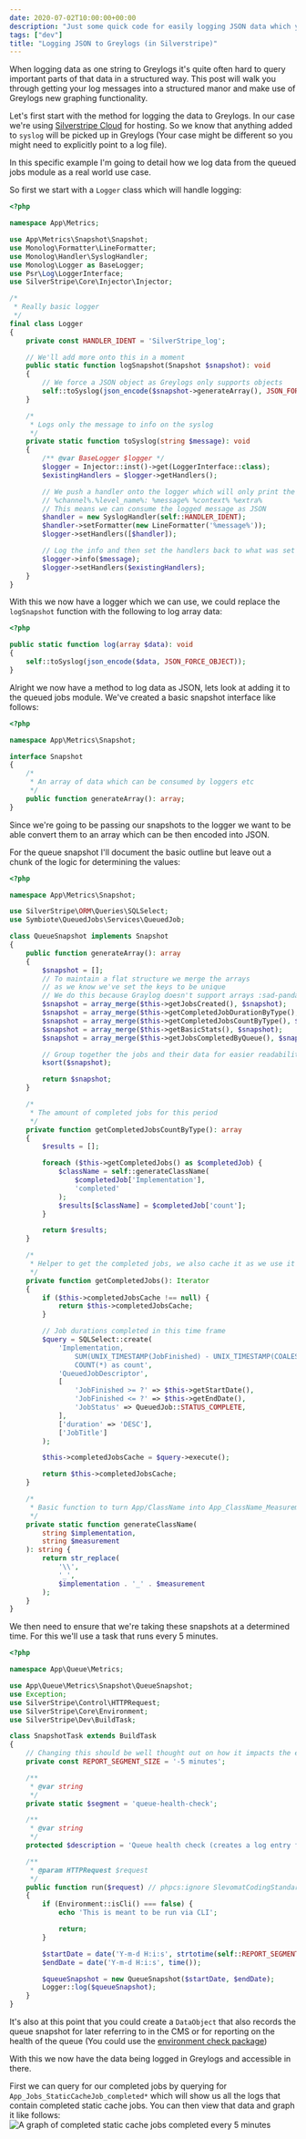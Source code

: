 ```yaml
---
date: 2020-07-02T10:00:00+00:00
description: "Just some quick code for easily logging JSON data which you can then query in Greylogs"
tags: ["dev"]
title: "Logging JSON to Greylogs (in Silverstripe)"
---
```


When logging data as one string to Greylogs it's quite often hard to query important parts of that data in a structured way. This post will walk you through getting your log messages into a structured manor and make use of Greylogs new graphing functionality.

Let's first start with the method for logging the data to Greylogs. In our case we're using [Silverstripe Cloud](https://www.silverstripe.com/cloud-hosting) for hosting. So we know that anything added to `syslog` will be picked up in Greylogs (Your case might be different so you might need to explicitly point to a log file).

In this specific example I'm going to detail how we log data from the queued jobs module as a real world use case.

So first we start with a `Logger` class which will handle logging:

```php
<?php

namespace App\Metrics;

use App\Metrics\Snapshot\Snapshot;
use Monolog\Formatter\LineFormatter;
use Monolog\Handler\SyslogHandler;
use Monolog\Logger as BaseLogger;
use Psr\Log\LoggerInterface;
use SilverStripe\Core\Injector\Injector;

/*
 * Really basic logger
 */
final class Logger
{
    private const HANDLER_IDENT = 'SilverStripe_log';

    // We'll add more onto this in a moment
    public static function logSnapshot(Snapshot $snapshot): void
    {
        // We force a JSON object as Greylogs only supports objects
        self::toSyslog(json_encode($snapshot->generateArray(), JSON_FORCE_OBJECT));
    }

    /*
     * Logs only the message to info on the syslog
     */
    private static function toSyslog(string $message): void
    {
        /** @var BaseLogger $logger */
        $logger = Injector::inst()->get(LoggerInterface::class);
        $existingHandlers = $logger->getHandlers();

        // We push a handler onto the logger which will only print the message rather than:
        // %channel%.%level_name%: %message% %context% %extra%
        // This means we can consume the logged message as JSON
        $handler = new SyslogHandler(self::HANDLER_IDENT);
        $handler->setFormatter(new LineFormatter('%message%'));
        $logger->setHandlers([$handler]);

        // Log the info and then set the handlers back to what was set previously
        $logger->info($message);
        $logger->setHandlers($existingHandlers);
    }
}
```

With this we now have a logger which we can use, we could replace the `logSnapshot` function with the following to log array data:
```php
<?php

public static function log(array $data): void
{
    self::toSyslog(json_encode($data, JSON_FORCE_OBJECT));
}
```

Alright we now have a method to log data as JSON, lets look at adding it to the queued jobs module. We've created a basic snapshot interface like follows:
```php
<?php

namespace App\Metrics\Snapshot;

interface Snapshot
{
    /*
     * An array of data which can be consumed by loggers etc
     */
    public function generateArray(): array;
}
```

Since we're going to be passing our snapshots to the logger we want to be able convert them to an array which can be then encoded into JSON.

For the queue snapshot I'll document the basic outline but leave out a chunk of the logic for determining the values:

```php
<?php

namespace App\Metrics\Snapshot;

use SilverStripe\ORM\Queries\SQLSelect;
use Symbiote\QueuedJobs\Services\QueuedJob;

class QueueSnapshot implements Snapshot
{
    public function generateArray(): array
    {
        $snapshot = [];
        // To maintain a flat structure we merge the arrays
        // as we know we've set the keys to be unique
        // We do this because Graylog doesn't support arrays :sad-panda:
        $snapshot = array_merge($this->getJobsCreated(), $snapshot);
        $snapshot = array_merge($this->getCompletedJobDurationByType(), $snapshot);
        $snapshot = array_merge($this->getCompletedJobsCountByType(), $snapshot);
        $snapshot = array_merge($this->getBasicStats(), $snapshot);
        $snapshot = array_merge($this->getJobsCompletedByQueue(), $snapshot);

        // Group together the jobs and their data for easier readability
        ksort($snapshot);

        return $snapshot;
    }

    /*
     * The amount of completed jobs for this period
     */
    private function getCompletedJobsCountByType(): array
    {
        $results = [];

        foreach ($this->getCompletedJobs() as $completedJob) {
            $className = self::generateClassName(
                $completedJob['Implementation'],
                'completed'
            );
            $results[$className] = $completedJob['count'];
        }

        return $results;
    }

    /*
     * Helper to get the completed jobs, we also cache it as we use it a few times
     */
    private function getCompletedJobs(): Iterator
    {
        if ($this->completedJobsCache !== null) {
            return $this->completedJobsCache;
        }

        // Job durations completed in this time frame
        $query = SQLSelect::create(
            'Implementation,
                SUM(UNIX_TIMESTAMP(JobFinished) - UNIX_TIMESTAMP(COALESCE(JobRestarted, JobStarted))) as duration,
                COUNT(*) as count',
            'QueuedJobDescriptor',
            [
                'JobFinished >= ?' => $this->getStartDate(),
                'JobFinished <= ?' => $this->getEndDate(),
                'JobStatus' => QueuedJob::STATUS_COMPLETE,
            ],
            ['duration' => 'DESC'],
            ['JobTitle']
        );

        $this->completedJobsCache = $query->execute();

        return $this->completedJobsCache;
    }

    /*
     * Basic function to turn App/ClassName into App_ClassName_Measurement
     */
    private static function generateClassName(
        string $implementation,
        string $measurement
    ): string {
        return str_replace(
            '\\',
            '_',
            $implementation . '_' . $measurement
        );
    }
}
```

We then need to ensure that we're taking these snapshots at a determined time. For this we'll use a task that runs every 5 minutes.

```php
<?php

namespace App\Queue\Metrics;

use App\Queue\Metrics\Snapshot\QueueSnapshot;
use Exception;
use SilverStripe\Control\HTTPRequest;
use SilverStripe\Core\Environment;
use SilverStripe\Dev\BuildTask;

class SnapshotTask extends BuildTask
{
    // Changing this should be well thought out on how it impacts the existing log entries/graphs
    private const REPORT_SEGMENT_SIZE = '-5 minutes';

    /**
     * @var string
     */
    private static $segment = 'queue-health-check';

    /**
     * @var string
     */
    protected $description = 'Queue health check (creates a log entry for the last 5 minutes)';

    /**
     * @param HTTPRequest $request
     */
    public function run($request) // phpcs:ignore SlevomatCodingStandard.TypeHints
    {
        if (Environment::isCli() === false) {
            echo 'This is meant to be run via CLI';

            return;
        }

        $startDate = date('Y-m-d H:i:s', strtotime(self::REPORT_SEGMENT_SIZE));
        $endDate = date('Y-m-d H:i:s', time());

        $queueSnapshot = new QueueSnapshot($startDate, $endDate);
        Logger::log($queueSnapshot);
    }
}
```

It's also at this point that you could create a `DataObject` that also records the queue snapshot for later referring to in the CMS or for reporting on the health of the queue (You could use the [environment check package](https://github.com/silverstripe/silverstripe-environmentcheck))

With this we now have the data being logged in Greylogs and accessible in there.

First we can query for our completed jobs by querying for `App_Jobs_StaticCacheJob_completed*` which will show us all the logs that contain completed static cache jobs. You can then view that data and graph it like follows:
![A graph of completed static cache jobs completed every 5 minutes](/greylogs-silverstripe/greylogs.png)